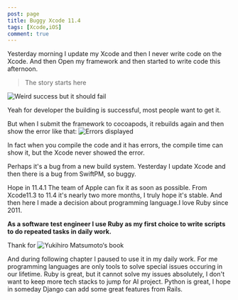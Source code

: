 ```yaml
---
post: page
title: Buggy Xcode 11.4
tags: [Xcode,iOS]
comment: true
---
```


Yesterday morning I update my Xcode and then I never write code on the Xcode.
And then Open my framework and then started to write code this afternoon.
> The story starts here



![Weird success but it should fail](https://user-images.githubusercontent.com/13824297/77625025-c7afbe00-6f7d-11ea-830e-05f1424aaece.png)

Yeah for developer the building is successful, most people want to get it.

But when I submit the framework to cocoapods, it rebuilds again and then show the error like that:
![Errors displayed](https://user-images.githubusercontent.com/57557632/77635771-08afce80-6f8e-11ea-866b-da80cc8f05b8.png)

In fact when you compile the code and it has errors, the compile time can show it, but the Xcode never showed the error.

Perhaps it's a bug from a new build system.
Yesterday I update Xcode and then there is a bug from SwiftPM, so buggy.

Hope in 11.4.1 The team of Apple can fix it as soon as possible.
From Xcode11.3 to 11.4 it's nearly two more months, I truly hope it's stable.
And then here I made a decision about programming language.I love Ruby since 2011.

**As a software test engineer I use Ruby as my first choice to write scripts to do repeated tasks in daily work.**

Thank for ![Yukihiro Matsumoto‘s book](https://user-images.githubusercontent.com/57557632/77637216-4b72a600-6f90-11ea-99ba-fc87ff2ac324.JPG)

And during following chapter I paused to use it in my daily work.
For me programming languages are only tools to solve special issues occuring in our lifetime. Ruby is great, but it cannot
solve my issues absolutely, I don't want to keep more tech stacks to jump for AI project.
Python is great, I hope in someday Django can add some great features from Rails. 


